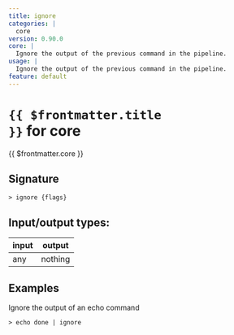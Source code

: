 ```yaml
---
title: ignore
categories: |
  core
version: 0.90.0
core: |
  Ignore the output of the previous command in the pipeline.
usage: |
  Ignore the output of the previous command in the pipeline.
feature: default
---
```

<!-- This file is automatically generated. Please edit the command in https://github.com/nushell/nushell instead. -->

# <code>{{ $frontmatter.title }}</code> for core

<div class='command-title'>{{ $frontmatter.core }}</div>

## Signature

```> ignore {flags} ```


## Input/output types:

| input | output  |
| ----- | ------- |
| any   | nothing |

## Examples

Ignore the output of an echo command
```nu
> echo done | ignore

```
